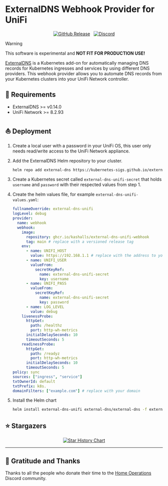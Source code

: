 # ExternalDNS Webhook Provider for UniFi

<div align="center">

[![GitHub Release](https://img.shields.io/github/v/release/kashalls/external-dns-unifi-webhook?style=for-the-badge)](https://github.com/kashalls/external-dns-unifi-webhook/releases)&nbsp;&nbsp;
[![Discord](https://img.shields.io/discord/673534664354430999?style=for-the-badge&label&logo=discord&logoColor=white&color=blue)](https://discord.gg/home-operations)

</div>

> [!WARNING]
> This software is experimental and **NOT FIT FOR PRODUCTION USE!**

[ExternalDNS](https://github.com/kubernetes-sigs/external-dns) is a Kubernetes add-on for automatically managing DNS records for Kubernetes ingresses and services by using different DNS providers. This webhook provider allows you to automate DNS records from your Kubernetes clusters into your UniFi Network controller.

## 🎯 Requirements

- ExternalDNS >= v0.14.0
- UniFi Network >= 8.2.93

## ⛵ Deployment

1. Create a local user with a password in your UniFi OS, this user only needs read/write access to the UniFi Network appliance.

2. Add the ExternalDNS Helm repository to your cluster.

    ```sh
    helm repo add external-dns https://kubernetes-sigs.github.io/external-dns/
    ```

3. Create a Kubernetes secret called `external-dns-unifi-secret` that holds `username` and `password` with their respected values from step 1.

4. Create the helm values file, for example `external-dns-unifi-values.yaml`:

    ```yaml
    fullnameOverride: external-dns-unifi
    logLevel: debug
    provider:
      name: webhook
      webhook:
        image:
          repository: ghcr.io/kashalls/external-dns-unifi-webhook
          tag: main # replace with a versioned release tag
        env:
          - name: UNIFI_HOST
            value: https://192.168.1.1 # replace with the address to your UniFi router
          - name: UNIFI_USER
            valueFrom:
              secretKeyRef:
                name: external-dns-unifi-secret
                key: username
          - name: UNIFI_PASS
            valueFrom:
              secretKeyRef:
                name: external-dns-unifi-secret
                key: password
          - name: LOG_LEVEL
            value: debug
        livenessProbe:
          httpGet:
            path: /healthz
            port: http-wh-metrics
          initialDelaySeconds: 10
          timeoutSeconds: 5
        readinessProbe:
          httpGet:
            path: /readyz
            port: http-wh-metrics
          initialDelaySeconds: 10
          timeoutSeconds: 5
    policy: sync
    sources: ["ingress", "service"]
    txtOwnerId: default
    txtPrefix: k8s.
    domainFilters: ["example.com"] # replace with your domain
    ```

5. Install the Helm chart

    ```sh
    helm install external-dns-unifi external-dns/external-dns -f external-dns-unifi-values yaml --version 1.14.3 -n external-dns
    ```

## ⭐ Stargazers

<div align="center">

[![Star History Chart](https://api.star-history.com/svg?repos=kashalls/external-dns-unifi-webhook&type=Date)](https://star-history.com/#kashalls/external-dns-unifi-webhook&Date)

</div>

---

## 🤝 Gratitude and Thanks

Thanks to all the people who donate their time to the [Home Operations](https://discord.gg/home-operations) Discord community.
